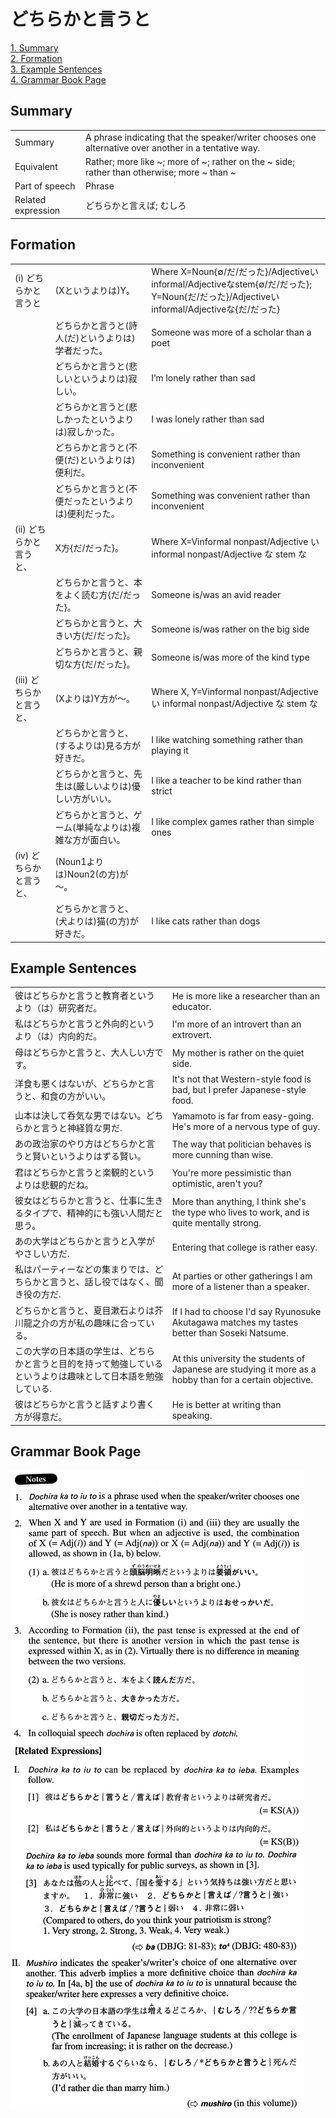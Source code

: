 # どちらかと言うと

[1. Summary](#summary)<br>
[2. Formation](#formation)<br>
[3. Example Sentences](#example-sentences)<br>
[4. Grammar Book Page](#grammar-book-page)<br>


## Summary

<table><tr>   <td>Summary</td>   <td>A phrase indicating that the speaker/writer chooses one alternative over another in a tentative way.</td></tr><tr>   <td>Equivalent</td>   <td>Rather; more like ~; more of ~; rather on the ~ side; rather than otherwise; more ~ than ~</td></tr><tr>   <td>Part of speech</td>   <td>Phrase</td></tr><tr>   <td>Related expression</td>   <td>どちらかと言えば; むしろ</td></tr></table>

## Formation

<table class="table"><tbody><tr class="tr head"><td class="td"><span class="numbers">(i)</span> <span class="concept">どちらかと言うと</span></td><td class="td"><span class="concept"></span><span>(Xというよりは)Y。</span></td><td class="td"><span>Where X=Noun{∅/だ/だった}/Adjectiveいinformal/Adjectiveなstem{∅/だ/だった};  Y=Noun{だ/だった}/Adjectiveいinformal/Adjectiveな{だ/だった}</span></td></tr><tr class="tr"><td class="td"></td><td class="td"><span class="concept">どちらかと言うと</span><span>(詩人(だ)というよりは)学者だった。</span></td><td class="td"><span>Someone was more of a scholar than a poet</span></td></tr><tr class="tr"><td class="td"></td><td class="td"><span class="concept">どちらかと言うと</span><span>(悲しいというよりは)寂しい。</span></td><td class="td"><span>I’m lonely rather than sad</span></td></tr><tr class="tr"><td class="td"></td><td class="td"><span class="concept">どちらかと言うと</span><span>(悲しかったというよりは)寂しかった。</span></td><td class="td"><span>I was lonely rather than sad</span></td></tr><tr class="tr"><td class="td"></td><td class="td"><span class="concept">どちらかと言うと</span><span>(不便(だ)というよりは)便利だ。</span></td><td class="td"><span>Something is convenient rather than inconvenient</span></td></tr><tr class="tr"><td class="td"></td><td class="td"><span class="concept">どちらかと言うと</span><span>(不便だったというよりは)便利だった。</span></td><td class="td"><span>Something was convenient rather than inconvenient</span></td></tr><tr class="tr head"><td class="td"><span class="numbers">(ii)</span> <span class="concept">どちらかと言うと</span><span class="bold">、</span></td><td class="td"><span>X方{だ/だった}。</span></td><td class="td"><span>Where X=Vinformal nonpast/Adjective い informal nonpast/Adjective な stem な</span></td></tr><tr class="tr"><td class="td"></td><td class="td"><span class="concept">どちらかと言うと</span><span>、本をよく読む方{だ/だった}。</span></td><td class="td"><span>Someone is/was an avid reader</span></td></tr><tr class="tr"><td class="td"></td><td class="td"><span class="concept">どちらかと言うと</span><span>、大きい方{だ/だった}。</span></td><td class="td"><span>Someone is/was rather on the big side</span></td></tr><tr class="tr"><td class="td"></td><td class="td"><span class="concept">どちらかと言うと</span><span>、親切な方{だ/だった}。</span></td><td class="td"><span>Someone is/was more of the kind type</span></td></tr><tr class="tr head"><td class="td"><span class="numbers">(iii)</span> <span class="concept">どちらかと言うと</span><span class="bold">、</span></td><td class="td"><span class="concept"></span><span>(Xよりは)Y方が～。</span></td><td class="td"><span>Where X, Y=Vinformal nonpast/Adjective い informal nonpast/Adjective な stem な</span></td></tr><tr class="tr"><td class="td"></td><td class="td"><span class="concept">どちらかと言うと</span><span>、(するよりは)見る方が好きだ。</span></td><td class="td"><span>I like watching something rather than playing it</span></td></tr><tr class="tr"><td class="td"></td><td class="td"><span class="concept">どちらかと言うと</span><span>、先生は(厳しいよりは)優しい方がいい。</span></td><td class="td"><span>I like a teacher to be kind rather than strict</span></td></tr><tr class="tr"><td class="td"></td><td class="td"><span class="concept">どちらかと言うと</span><span>、ゲーム(単純なよりは)複雑な方が面白い。</span></td><td class="td"><span>I like complex games rather than simple ones</span></td></tr><tr class="tr head"><td class="td"><span class="numbers">(iv)</span> <span class="concept">どちらかと言うと</span><span class="bold">、</span></td><td class="td"><span>(Noun<span class="subscript">1</span>よりは)Noun<span class="subscript">2</span>(の方)が～。</span></td><td class="td"></td></tr><tr class="tr"><td class="td"></td><td class="td"><span class="concept">どちらかと言うと</span><span>、(犬よりは)猫(の方)が好きだ。</span></td><td class="td"><span>I like cats rather than dogs</span></td></tr></tbody></table>

## Example Sentences

<table><tr>   <td>彼はどちらかと言うと教育者というより（は）研究者だ。</td>   <td>He is more like a researcher than an educator.</td></tr><tr>   <td>私はどちらかと言うと外向的というより（は）内向的だ。</td>   <td>I'm more of an introvert than an extrovert.</td></tr><tr>   <td>母はどちらかと言うと、大人しい方です。</td>   <td>My mother is rather on the quiet side.</td></tr><tr>   <td>洋食も悪くはないが、どちらかと言うと、和食の方がいい。</td>   <td>It's not that Western-style food is bad, but I prefer Japanese-style food.</td></tr><tr>   <td>山本は決して呑気な男ではない。どちらかと言うと神経質な男だ.</td>   <td>Yamamoto is far from easy-going. He's more of a nervous type of guy.</td></tr><tr>   <td>あの政治家のやり方はどちらかと言うと賢いというよりはずる賢い。</td>   <td>The way that politician behaves is more cunning than wise.</td></tr><tr>   <td>君はどちらかと言うと楽観的というよりは悲観的だね。</td>   <td>You're more pessimistic than optimistic, aren't you?</td></tr><tr>   <td>彼女はどちらかと言うと、仕事に生きるタイプで、精神的にも強い人間だと思う。</td>   <td>More than anything, I think she's the type who lives to work, and is quite mentally strong.</td></tr><tr>   <td>あの大学はどちらかと言うと入学がやさしい方だ.</td>   <td>Entering that college is rather easy.</td></tr><tr>   <td>私はパーティーなどの集まりでは、どちらかと言うと、話し役ではなく、聞き役の方だ.</td>   <td>At parties or other gatherings I am more of a listener than a speaker.</td></tr><tr>   <td>どちらかと言うと、夏目漱石よりは芥川龍之介の方が私の趣味に合っている。</td>   <td>If I had to choose I'd say Ryunosuke Akutagawa matches my tastes better than Soseki Natsume.</td></tr><tr>   <td>この大学の日本語の学生は、どちらかと言うと目的を持って勉強しているというよりは趣味として日本語を勉強している.</td>   <td>At this university the students of Japanese are studying it more as a hobby than for a certain objective.</td></tr><tr>   <td>彼はどちらかと言うと話すより書く方が得意だ。</td>   <td>He is better at writing than speaking.</td></tr></table>

## Grammar Book Page

![](../img/Advancedどちらかと言うと.png)

